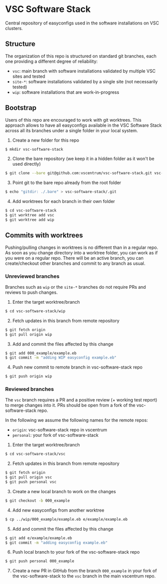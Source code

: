 # VSC Software Stack

Central repository of easyconfigs used in the software installations on VSC clusters.

## Structure

The organization of this repo is structured on standard git branches, each one
providing a different degree of reliability:

* `vsc`: main branch with software installations validated by multiple VSC
  sites and tested
* `site-*`: software installations validated by a single site (not necessarily
  tested)
* `wip`: software installations that are work-in-progress

## Bootstrap

Users of this repo are encouraged to work with git worktrees. This approach
allows to have all easyconfigs available in the VSC Software Stack across all
its branches under a single folder in your local system.

1. Create a new folder for this repo
```bash
$ mkdir vsc-software-stack
```

2. Clone the bare repository (we keep it in a hidden folder as it won't be used
   directly)
```bash
$ git clone --bare git@github.com:vscentrum/vsc-software-stack.git vsc-software-stack/.bare
```

3. Point git to the bare repo already from the root folder
```bash
$ echo "gitdir: ./.bare" > vsc-software-stack/.git
```

4. Add worktrees for each branch in their own folder
```bash
$ cd vsc-software-stack
$ git worktree add vsc
$ git worktree add wip
```

## Commits with worktrees

Pushing/pulling changes in worktrees is no different than in a regular repo. As
soon as you change directory into a worktree folder, you can work as if you
were on a regular repo. There will be an active branch, you can create/checkout
other branches and commit to any branch as usual.

### Unreviewed branches

Branches such as `wip` or the `site-*` branches do not require PRs and reviews
to push changes.

1. Enter the target worktree/branch
```bash
$ cd vsc-software-stack/wip
```
2. Fetch updates in this branch from remote repository
```bash
$ git fetch origin
$ git pull origin wip
```
3. Add and commit the files affected by this change
```bash
$ git add 000_example/example.eb
$ git commit -m "adding WIP easyconfig example.eb"
```
4. Push new commit to remote branch in vsc-software-stack repo
```bash
$ git push origin wip
```

### Reviewed branches

The `vsc` branch requires a PR and a positive review (+ working test report) to
merge changes into it. PRs should be open from a fork of the vsc-software-stack
repo.

In the following we assume the following names for the remote repos:
* `origin`: vsc-software-stack repo in vscentrum
* `personal`: your fork of vsc-software-stack

1. Enter the target worktree/branch
```bash
$ cd vsc-software-stack/vsc
```
2. Fetch updates in this branch from remote repository
```bash
$ git fetch origin
$ git pull origin vsc
$ git push personal vsc
```
3. Create a new local branch to work on the changes
```bash
$ git checkout -b 000_example
```
4. Add new easyconfigs from another worktree
```bash
$ cp ../wip/000_example/example.eb e/example/example.eb
```
5. Add and commit the files affected by this change
```bash
$ git add e/example/example.eb
$ git commit -m "adding easyconfig example.eb"
```
6. Push local branch to your fork of the vsc-software-stack repo
```bash
$ git push personal 000_example
```
7. Create a new PR in GitHub from the branch `000_example` in your fork of the
   vsc-software-stack to the `vsc` branch in the main vscentrum repo.
